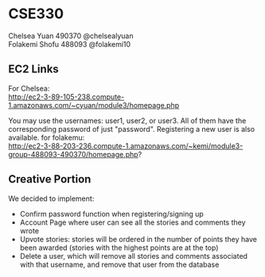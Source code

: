 # CSE330
Chelsea Yuan 490370 @chelsealyuan\
Folakemi Shofu 488093 @folakemi10



## EC2 Links
For Chelsea:\
http://ec2-3-89-105-238.compute-1.amazonaws.com/~cyuan/module3/homepage.php

You may use the usernames: user1, user2, or user3. All of them have the corresponding password of just "password". Registering a new user is also available.
for folakemu:\
http://ec2-3-88-203-236.compute-1.amazonaws.com/~kemi/module3-group-488093-490370/homepage.php?

## Creative Portion
We decided to implement:
* Confirm password function when registering/signing up
* Account Page where user can see all the stories and comments they wrote
* Upvote stories: stories will be ordered in the number of points they have been awarded (stories with the highest points are at the top)
* Delete a user, which will remove all stories and comments associated with that username, and remove that user from the database
